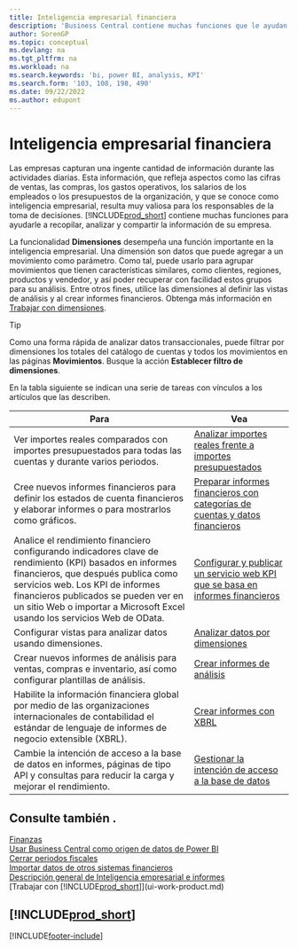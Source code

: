 ```yaml
---
title: Inteligencia empresarial financiera
description: 'Business Central contiene muchas funciones que le ayudan a recopilar, analizar y compartir datos valiosos de la empresa para la inteligencia empresarial y la toma de decisiones.'
author: SorenGP
ms.topic: conceptual
ms.devlang: na
ms.tgt_pltfrm: na
ms.workload: na
ms.search.keywords: 'bi, power BI, analysis, KPI'
ms.search.form: '103, 108, 198, 490'
ms.date: 09/22/2022
ms.author: edupont
---
```

# Inteligencia empresarial financiera

Las empresas capturan una ingente cantidad de información durante las actividades diarias. Esta información, que refleja aspectos como las cifras de ventas, las compras, los gastos operativos, los salarios de los empleados o los presupuestos de la organización, y que se conoce como inteligencia empresarial, resulta muy valiosa para los responsables de la toma de decisiones. [!INCLUDE[prod_short](includes/prod_short.md)] contiene muchas funciones para ayudarle a recopilar, analizar y compartir la información de su empresa.

La funcionalidad **Dimensiones** desempeña una función importante en la inteligencia empresarial. Una dimensión son datos que puede agregar a un movimiento como parámetro. Como tal, puede usarlo para agrupar movimientos que tienen características similares, como clientes, regiones, productos y vendedor, y así poder recuperar con facilidad estos grupos para su análisis. Entre otros fines, utilice las dimensiones al definir las vistas de análisis y al crear informes financieros. Obtenga más información en [Trabajar con dimensiones](finance-dimensions.md).

> [!TIP]
> Como una forma rápida de analizar datos transaccionales, puede filtrar por dimensiones los totales del catálogo de cuentas y todos los movimientos en las páginas **Movimientos**. Busque la acción **Establecer filtro de dimensiones**.  

En la tabla siguiente se indican una serie de tareas con vínculos a los artículos que las describen.  

| Para | Vea |
| --- | --- |
|Ver importes reales comparados con importes presupuestados para todas las cuentas y durante varios periodos.|[Analizar importes reales frente a importes presupuestados](bi-how-analyze-actual-versus-budget.md)|
|Cree nuevos informes financieros para definir los estados de cuenta financieros y elaborar informes o para mostrarlos como gráficos.|[Preparar informes financieros con categorías de cuentas y datos financieros](bi-how-work-account-schedule.md)|
|Analice el rendimiento financiero configurando indicadores clave de rendimiento (KPI) basados en informes financieros, que después publica como servicios web. Los KPI de informes financieros publicados se pueden ver en un sitio Web o importar a Microsoft Excel usando los servicios Web de OData.|[Configurar y publicar un servicio web KPI que se basa en informes financieros](bi-how-to-set-up-and-publish-kpi-web-services-based-on-account-schedules.md)|
|Configurar vistas para analizar datos usando dimensiones.|[Analizar datos por dimensiones](bi-how-analyze-data-dimension.md)|
|Crear nuevos informes de análisis para ventas, compras e inventario, así como configurar plantillas de análisis.|[Crear informes de análisis](bi-how-create-analysis-views-reports.md)|
|Habilite la información financiera global por medio de las organizaciones internacionales de contabilidad el estándar de lenguaje de informes de negocio extensible (XBRL).|[Crear informes con XBRL](bi-create-reports-with-xbrl.md)|
|Cambie la intención de acceso a la base de datos en informes, páginas de tipo API y consultas para reducir la carga y mejorar el rendimiento.|[Gestionar la intención de acceso a la base de datos](admin-data-access-intent.md)|

## Consulte también .

[Finanzas](finance.md)  
[Usar Business Central como origen de datos de Power BI](across-how-use-financials-data-source-powerbi.md)  
[Cerrar periodos fiscales](year-close-years-periods.md)  
[Importar datos de otros sistemas financieros](across-import-data-configuration-packages.md)  
[Descripción general de Inteligencia empresarial e informes](reports-bi-reporting.md)  
[Trabajar con [!INCLUDE[prod_short](includes/prod_short.md)]](ui-work-product.md)  

## [!INCLUDE[prod_short](includes/free_trial_md.md)]  

[!INCLUDE[footer-include](includes/footer-banner.md)]
